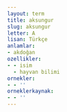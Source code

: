 ```yaml
---
layout: term
title: aksungur
slug: aksungur
letter: A
lisan: Türkçe
anlamlar:
- akdoğan
ozellikler:
- - isim
  - hayvan bilimi
ornekler:
- - ''
orneklerkaynak:
- - ''
---
```

